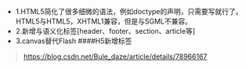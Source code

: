 + 1.HTML5简化了很多细微的语法，例如doctype的声明，只需要写<!doctype html>就行了。HTML5与HTML5，XHTML1兼容，但是与SGML不兼容。
+ 2.新增与语义化标签[header、footer、section、article等]
+ 3.canvas替代Flash
####H5新增标签
> https://blog.csdn.net/Bule_daze/article/details/78966167 